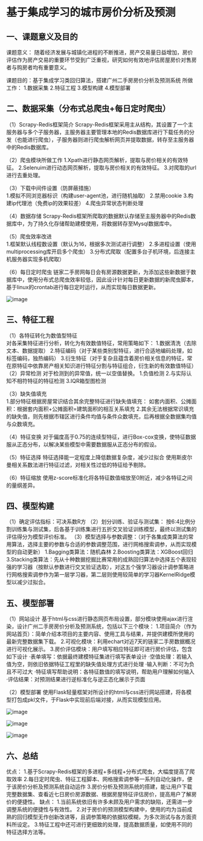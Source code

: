 # 基于集成学习的城市房价分析及预测
## 一、课题意义及目的
课题意义：
        随着经济发展与城镇化进程的不断推进，房产交易量日益增加，房价评估作为房产交易的重要环节受到广泛重视，研究如何有效地评估房屋房价对售房者与购房者均有重要意义。

课题目的：基于集成学习类回归算法，搭建广州二手房房价分析及预测系统
所做工作：
        1.数据采集
        2.特征工程
        3.模型构建
        4.模型部署

## 二、数据采集（分布式总爬虫+每日定时爬虫）
（1）Scrapy-Redis框架简介	
        Scrapy-Redis框架采用主从结构，其设置了一个主服务器与多个子服务器，主服务器主要管理本地的Redis数据库进行下载任务的分发（也能进行爬虫），子服务器则进行爬虫解析网页并提取数据，转存至主服务器中的Redis数据库。

（2）爬虫模块所做工作	
        1.Xpath进行静态网页解析，提取与房价相关的有效特征。
        2.Selenuim进行动态网页解析，提取与房价相关的有效特征。
        3.对爬取的url进行去重处理。

（3）下载中间件设置（防屏蔽措施）	
        1.模拟不同浏览器标识（构建user-agent池，进行随机抽取）
        2.禁用cookie
        3.构建ip代理池（免费ip的效果较差）
        4.爬虫异常状态判断处理

（4）数据存储	
        Scrapy-Redis框架所爬取的数据默认存储至主服务器中的Redis数据库中，为了持久化存储帮助建模使用，将数据转存至Mysql数据库中。

（5）爬虫效率改进	
        1.框架默认线程数设置（默认为16，根据多次测试进行调整）
        2.多进程设置（使用multiprocessing库开启多个爬虫）
        3.分布式爬取（配置多台子机环境，后连接主机服务器实现多机爬取）

（6）每日定时爬虫
        链家二手房网每日会有房源数据更新，为添加这些新数据于数据库中，使用分布式总爬虫效率较低，因此设计针对每日更新数据的新爬虫脚本，基于linux的crontab进行每日定时运行，从而实现每日数据更新。

![image](https://user-images.githubusercontent.com/59312863/149720810-af997d5b-438b-4aef-b9ea-66fa8ddcbab9.png)

## 三、特征工程
（1）各特征转化为数值型特征	
        对各采集特征进行分析，转化为有效数值特征，常用策略如下：
        1.数据清洗（去除文本、数据提取）
        2.特征编码（对于某些类别型特征，进行合适地编码处理，如标签编码，独热编码）
        3.衍生特征（对于复杂且蕴含着房价相关信息的特征，常在原特征中依靠房产相关知识进行特征分割与特征组合，衍生新的有效数值特征）
（2）异常检测
        对于检测到的异常值，统一以空值替换。
        1.负值检测
        2.与实际认知不相符特征的特征检测
        3.IQR箱型图检测

（3）缺失值填充	
        1.部分特征根据房屋常识结合其余完整特征进行缺失值填充：
        如套内面积、公摊面积：根据套内面积+公摊面积=建筑面积的相互关系填充
        2.其余无法根据常识填充的缺失值，则先根据市辖区进行条件均值与条件众数填充，后再根据全数据集均值与众数填充。

（4）特征变换
        对于偏度高于0.75的连续型特征，进行Box-cox变换，使特征数据服从正态分布，以解决某些模型中需要数据服从正态分布的假设。
        
（5）特征选择	
        特征选择能一定程度上降低数据复杂度，减少过拟合
        使用斯皮尔曼相关系数法进行特征过滤，对相关性过低的特征给予剔除。
        
（6）特征缩放
        使用z-score标准化将各特征数值缩放至0附近，减少各特征之间的量纲差异。
## 四、模型构建
（1）确定评估指标：可决系数R方
（2）划分训练、验证与测试集：
        按6:4比例分割训练集与测试集，后各基于训练集进行五折交叉验证训练模型，最终以测试集的评估得分为模型评价标准。
（3）模型选择与参数调整：（对于各集成类算法的常用算法，选择主要的参数与合适的参数调整范围，进行网格搜索调参，从而实现模型的自动更新）
        1.Bagging类算法：随机森林
        2.Boosting类算法：XGBoost回归
        3.Stacking类算法：先从十种数据挖掘比赛常用的成熟回归算法中选择五个表现较强的学习器（按默认参数进行交叉验证选取），对这五个强学习器设计调参策略进行网格搜索调参作为第一层学习器，第二层则使用较简单的学习器KernelRidge模型以减少过拟合。

## 五、模型部署
（1）网站设计
        基于html与css进行静态网页布局设置，部分模块使用ajax进行渲染，设计广州二手房房价分析及预测系统，包括以下三个模块：
        1.项目简介（作为网站首页）：简单介绍本项目的主要内容、使用工具与结果，并提供建模所使用的最新完整数据集下载。
        2.可视化模块：利用echart对近7天的链家二手房数据概况进行可视化展示。
        3.房价评估模块：用户填写相应特征即可进行房价评估，包含如下设计
        ·表单填写：依据最终建模特征集进行填写表单设计
        ·空值处理：若输入值为空，则依旧依据特征工程里的缺失值处理方式进行处理
        ·输入判断：不可为负且不可过大
        ·特征填写帮助说明：各特征数值的填写说明，帮助用户理解如何输入
        ·评估结果：对预测结果进行逆标准化与逆正态化展示于页面

（2）模型部署
        使用Flask轻量框架对所设计的html与css进行网站搭建，将各模型打包成pkl文件，于Flask中实现前后端对接，从而实现模型应用。
        
![image](https://user-images.githubusercontent.com/59312863/149793590-e9b78660-25a9-4c58-aa58-eaa034f307f7.png)

![image](https://user-images.githubusercontent.com/59312863/149793608-0ebd74dd-bd99-4a13-bf0c-57bdabb1f299.png)

![image](https://user-images.githubusercontent.com/59312863/149793627-33601257-d62b-4fb9-9ee6-84e00bb013b9.png)

## 六、总结
优点：
        1.基于Scrapy-Redis框架的多进程+多线程+分布式爬虫，大幅度提高了爬取效率
        2.每日定时爬虫、特征工程脚本、网格搜索调参等一系列自动化操作，便于该房价分析及预测系统自动运作
        3.房价分析及预测系统的搭建，能让用户下载完整数据集、查看近七日房价房源数据、根据房屋特征评估房价，提高用户了解房价的便捷性。
缺点：
        1.当前系统依旧有许多未顾及用户需求的缺陷，还需进一步调整系统的便捷性与有效性。
        2.对于房价的预测模型构建中，使用的均为当前成熟的回归模型无作创新改进等，且调参策略的依据较模糊，为多次测试与各方面资料所设定。
        3.特征工程中还可进行更细致的处理，提高数据质量，如使用不同的特征选择方法等。
